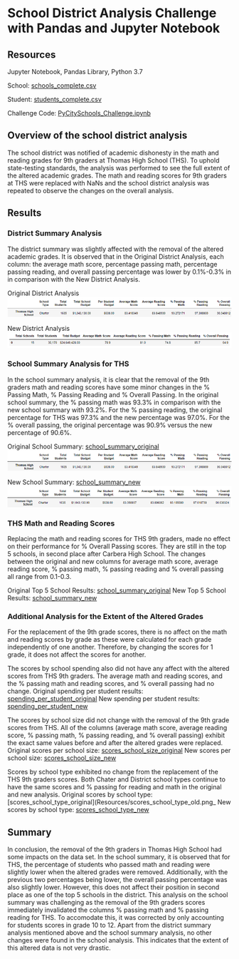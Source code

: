 # School District Analysis Challenge with Pandas and Jupyter Notebook

## Resources 
Jupyter Notebook, Pandas Library, Python 3.7

School: [schools_complete.csv](Resources/schools_complete.csv)

Student: [students_complete.csv](Resources/students_complete.csv) 

Challenge Code: [PyCitySchools_Challenge.ipynb](PyCitySchools_Challenge.ipynb)

## Overview of the school district analysis 
The school district was notified of academic dishonesty in the math and reading grades for 9th graders at Thomas High School (THS). To uphold state-testing standards, the analysis was performed to see the full extent of the altered academic grades. The math and reading scores for 9th graders at THS were replaced with NaNs and the school district analysis was repeated to observe the changes on the overall analysis.

## Results 

### District Summary Analysis
The district summary was slightly affected with the removal of the altered academic grades. It is observed that in the Original District Analysis, each column: the average math score, percentage passing math, percentage passing reading, and overall passing percentage was lower by 0.1%-0.3% in in comparison with the New District Analysis.

Original District Analysis 
![Original District Analysis](https://github.com/tiffcklai/School_District_Analysis/blob/main/Resources/school_summary_old.png?raw=true)

New District Analysis 
![New District Analysis](https://github.com/tiffcklai/School_District_Analysis/blob/main/Resources/district_summary_new.png?raw=true)

### School Summary Analysis for THS
In the school summary analysis, it is clear that the removal of the 9th graders math and reading scores have some minor changes in the % Passing Math, % Passing Reading and % Overall Passing. In the original school summary, the % passing math was 93.3% in comparison with the new school summary with 93.2%. For the % passing reading, the original percentage for THS was 97.3% and the new percentage was 97.0%. For the % overall passing, the original percentage was 90.9% versus the new percentage of 90.6%.

Original School Summary: [school_summary_original](Resources/school_summary_old.png)
![Original_School_Summary](https://github.com/tiffcklai/School_District_Analysis/blob/main/Resources/school_summary_old.png?raw=true)

New School Summary: [school_summary_new](Resources/school_summary_new.png)
![New School Summary](https://github.com/tiffcklai/School_District_Analysis/blob/main/Resources/school_summary_new.png?raw=true)

### THS Math and Reading Scores 
Replacing the math and reading scores for THS 9th graders, made no effect on their performance for % Overall Passing scores. They are still in the top 5 schools, in second place after Carbera High School. The changes between the original and new columns for average math score, average reading score, % passing math, % passing reading and % overall passing all range from 0.1-0.3. 

Original Top 5 School Results: [school_summary_original](Resources/top_schools_old.png)
New Top 5 School Results: [school_summary_new](Resources/top_schools_new.png)

### Additional Analysis for the Extent of the Altered Grades 

For the replacement of the 9th grade scores, there is no affect on the math and reading scores by grade as these were calculated for each grade independently of one another. Therefore, by changing the scores for 1 grade, it does not affect the scores for another. 

The scores by school spending also did not have any affect with the altered scores from THS 9th graders. The average math and reading scores, and the % passing math and reading scores, and % overall passing had no change. 
Original spending per student results: [spending_per_student_original](Resources/spending_per_student_old.png)
New spending per student results: [spending_per_student_new](Resources/spending_per_student_new.png)

The scores by school size did not change with the removal of the 9th grade scores from THS. All of the columns (average math score, average reading score, % passing math, % passing reading, and % overall passing) exhibit the exact same values before and after the altered grades were replaced.
Original scores per school size: [scores_school_size_original](Resources/scores_school_size_old.png)
New scores per school size: [scores_school_size_new](Resources/scores_school_size_new.png)

Scores by school type exhibited no change from the replacement of the THS 9th graders scores. Both Chater and District school types continue to have the same scores and % passing for reading and math in the original and new analysis. 
Original scores by school type: [scores_school_type_original](Resources/scores_school_type_old.png_
New scores by school type: [scores_school_type_new](Resources/scores_school_type_new.png)

## Summary 

In conclusion, the removal of the 9th graders in Thomas High School had some impacts on the data set. In the school summary, it is observed that for THS, the percentage of students who passed math and reading were slightly lower when the altered grades were removed. Additionally, with the previous two percentages being lower, the overall passing percentage was also slightly lower. However, this does not affect their position in second place as one of the top 5 schools in the district. This analysis on the school summary was challenging as the removal of the 9th graders scores immediately invalidated the columns % passing math and % passing reading for THS. To accomodate this, it was corrected by only accounting for students scores in grade 10 to 12. Apart from the district summary analysis mentioned above and the school summary analysis, no other changes were found in the school analysis. This indicates that the extent of this altered data is not very drastic.



